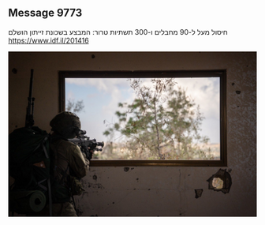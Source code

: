 ## Message 9773

חיסול מעל ל-90 מחבלים ו-300 תשתיות טרור:
המבצע בשכונת זייתון הושלם
https://www.idf.il/201416

![Photo](9773/9773_photo.jpg)
